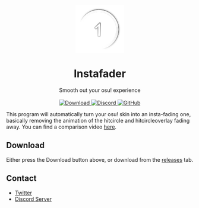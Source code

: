 <p align="center">
    <img align=center src="./img/logo.png" alt="osu! hitcircle fading away" width="130" />
  </a>
</p>
<h1 align="center">
  Instafader
</h1>
<p align="center">
Smooth out your osu! experience
</br>
</br>
    <a href="https://github.com/SnowzNZ/Instafader/releases/latest/Instafader.exe">
    <img src="https://img.shields.io/badge/Download-exe-brightgreen?style=for-the-badge" alt="Download" />
    <a href="https://discord.gg/pbUqGM7yFV">
    <img src="https://img.shields.io/discord/1044134327434358844?color=7389D8&labelColor=6A7EC2&label=Discord&logo=discord&logoColor=white&style=for-the-badge" alt="Discord" />
</a>
    <a href="https://github.com/SnowzNZ/Instafader/blob/main/LICENCE.md">
    <img alt="GitHub" src="https://img.shields.io/github/license/SnowzNZ/Instafader?style=for-the-badge">
</a>
</p>

This program will automatically turn your osu! skin into an insta-fading one, basically removing the animation of the hitcircle and hitcircleoverlay fading away. You can find a comparison video [here](https://youtu.be/C2b8PEHarvM).

## Download

Either press the Download button above, or download from the [releases](https://github.com/SnowzNZ/Instafader/releases) tab.

## Contact

- [Twitter](https://twitter.com/Snowz2k)
- [Discord Server](https://discord.gg/pbUqGM7yFV)
